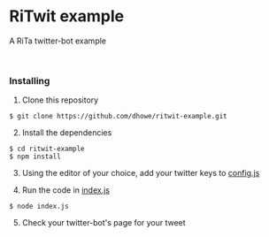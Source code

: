 # RiTwit example

A RiTa twitter-bot example 

&nbsp;

### Installing

1. Clone this repository

```shell
$ git clone https://github.com/dhowe/ritwit-example.git
```
2. Install the dependencies

```shell
$ cd ritwit-example
$ npm install
```

3. Using the editor of your choice, add your twitter keys to [config.js](https://github.com/dhowe/ritwit-example/blob/master/config.js) 

4. Run the code in [index.js](https://github.com/dhowe/ritwit-example/blob/master/index.js)

```shell
$ node index.js
```

5. Check your twitter-bot's page for your tweet

